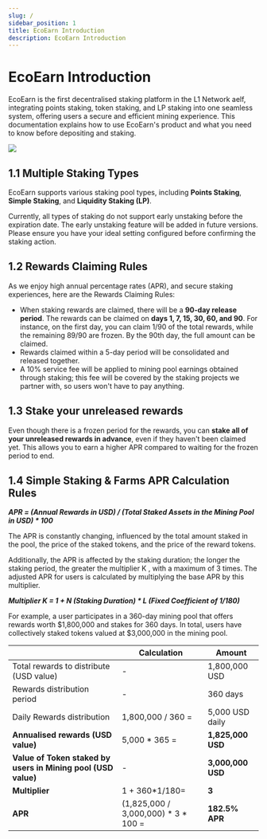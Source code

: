 ```yaml
---
slug: /
sidebar_position: 1
title: EcoEarn Introduction
description: EcoEarn Introduction
---
```


# EcoEarn Introduction

EcoEarn is the first decentralised staking platform in the L1 Network aelf, integrating points staking, token staking, and LP staking into one seamless system, offering users a secure and efficient mining experience. This documentation explains how to use EcoEarn's product and what you need to know before depositing and staking.

![](/img/1.1.1.png)

## 1.1 **Multiple Staking Types**

EcoEarn supports various staking pool types, including **Points Staking**, **Simple Staking**, and **Liquidity Staking (LP)**.

Currently, all types of staking do not support early unstaking before the expiration date. The early unstaking feature will be added in future versions. Please ensure you have your ideal setting configured before confirming the staking action.

## 1.2 **Rewards Claiming Rules**

As we enjoy high annual percentage rates (APR), and secure staking experiences, here are the Rewards Claiming Rules:

- When staking rewards are claimed, there will be a **90-day release period**. The rewards can be claimed on **days 1, 7, 15, 30, 60, and 90**. For instance, on the first day, you can claim 1/90 of the total rewards, while the remaining 89/90 are frozen. By the 90th day, the full amount can be claimed.
- Rewards claimed within a 5-day period will be consolidated and released together.
- A 10% service fee will be applied to mining pool earnings obtained through staking; this fee will be covered by the staking projects we partner with, so users won't have to pay anything.

## 1.3 **Stake your unreleased rewards**

Even though there is a frozen period for the rewards, you can **stake all of your unreleased rewards in advance**, even if they haven't been claimed yet. This allows you to earn a higher APR compared to waiting for the frozen period to end.

## 1.4 **Simple Staking & Farms APR Calculation Rules**

***APR = (Annual Rewards in USD) / (Total Staked Assets in the Mining Pool in USD) * 100***

The APR is constantly changing, influenced by the total amount staked in the pool, the price of the staked tokens, and the price of the reward tokens.

Additionally, the APR is affected by the staking duration; the longer the staking period, the greater the multiplier  K , with a maximum of 3 times. The adjusted APR for users is calculated by multiplying the base APR by this multiplier.

***Multiplier  K = 1 + N  (Staking Duration) *  L  (Fixed Coefficient of 1/180)***

For example, a user participates in a 360-day mining pool that offers rewards worth $1,800,000 and stakes for 360 days. In total, users have collectively staked tokens valued at $3,000,000 in the mining pool.

|   | **Calculation**  | **Amount**  |
|------|------|------|
| Total rewards to distribute (USD value)  | - | 1,800,000 USD |
| Rewards distribution period  | - | 360 days |
| Daily Rewards distribution  | 1,800,000 / 360 =  | 5,000 USD daily |
| **Annualised rewards (USD value)**  | 5,000 * 365 =  | **1,825,000 USD** |
| **Value of Token staked by users in Mining pool (USD value)**  | - | **3,000,000 USD** |
| **Multiplier**  | 1 + 360*1/180= | **3** |
| **APR**  | (1,825,000 / 3,000,000) * 3 * 100 =  | **182.5% APR** |